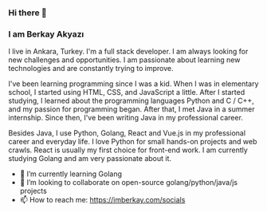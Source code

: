 ### Hi there 👋

### I am Berkay Akyazı
I live in Ankara, Turkey. I'm a full stack developer. I am always looking for new challenges and opportunities. I am passionate about learning new technologies and are constantly trying to improve.

I've been learning programming since I was a kid. When I was in elementary school, I started using HTML, CSS, and JavaScript a little. After I started studying, I learned about the programming languages Python and C / C++, and my passion for programming began. After that, I met Java in a summer internship. Since then, I've been writing Java in my professional career.

Besides Java, I use Python, Golang, React and Vue.js in my professional career and everyday life. I love Python for small hands-on projects and web crawls. React is usually my first choice for front-end work. I am currently studying Golang and am very passionate about it.

- 🌱 I’m currently learning Golang
- 👯 I’m looking to collaborate on open-source golang/python/java/js projects
- 📫 How to reach me: https://imberkay.com/socials

<!--
**bakyazi/bakyazi** is a ✨ _special_ ✨ repository because its `README.md` (this file) appears on your GitHub profile.

Here are some ideas to get you started:

- 🔭 I’m currently working on ...
- 🌱 I’m currently learning ...
- 👯 I’m looking to collaborate on ...
- 🤔 I’m looking for help with ...
- 💬 Ask me about ...
- 📫 How to reach me: ...
- 😄 Pronouns: ...
- ⚡ Fun fact: ...
-->
